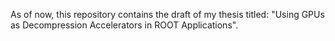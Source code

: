 As of now, this repository contains the draft of my thesis titled: "Using GPUs as Decompression Accelerators in ROOT Applications".
